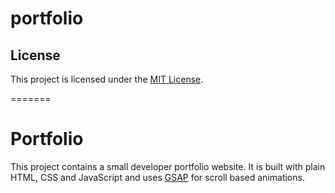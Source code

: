 
# portfolio

## License

This project is licensed under the [MIT License](LICENSE).

=======
# Portfolio

This project contains a small developer portfolio website. It is built with plain HTML, CSS and JavaScript and uses [GSAP](https://greensock.com/gsap/) for scroll based animations.
